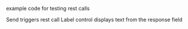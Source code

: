 example code for testing rest calls

Send triggers rest call
Label control displays text from the response field
